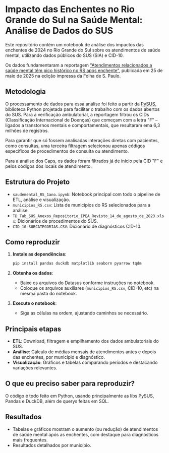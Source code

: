# Impacto das Enchentes no Rio Grande do Sul na Saúde Mental: Análise de Dados do SUS

Este repositório contém um notebook de análise dos impactos das enchentes de 2024 no Rio Grande do Sul sobre os atendimentos de saúde mental, utilizando dados públicos do SUS (SIA) e CID-10.

Os dados fundamentaram a reportagem ["Atendimentos relacionados a saúde mental têm pico histórico no RS após enchente"](https://www1.folha.uol.com.br/equilibrioesaude/2025/05/atendimentos-relacionados-a-saude-mental-tem-pico-historico-no-rs-apos-enchente.shtml), publicada em 25 de maio de 2025 na edição impressa da Folha de S. Paulo.

## Metodologia

O processamento de dados para essa análise foi feito a partir da [PySUS](https://pysus.readthedocs.io/en/latest/), biblioteca Python projetada para facilitar o trabalho com os dados abertos do SUS. Para a verificação ambulatorial, a reportagem filtrou os CIDs (Classificação Internacional de Doenças) que começam com a letra "F" –ligados a transtornos mentais e comportamentais, que resultaram ema 6,3 milhões de registros.

Para garantir que só fossem analisadas interações diretas com pacientes, como consultas, uma terceira filtragem selecionou apenas códigos específicos de procedimentos de consulta ou atendimento. 

Para a análise dos Caps, os dados foram filtrados já de início pela CID "F" e pelos códigos dos locais de atendimento.

## Estrutura do Projeto

- `saudemental_RS_1ano.ipynb`: Notebook principal com todo o pipeline de ETL, análise e visualização.
- `municipios_RS.csv`: Lista de municípios do RS selecionados para a análise.
- `TD_Tab_SUS_Anexos_Repositorio_IPEA_Revisto_14_de_agosto_de_2023.xlsx`: Dicionários de procedimentos do SUS.
- `CID-10-SUBCATEGORIAS.CSV`: Dicionário de diagnósticos CID-10.

## Como reproduzir

1. **Instale as dependências**:
   ```bash
   pip install pandas duckdb matplotlib seaborn pyarrow tqdm
   ```

2. **Obtenha os dados**:
   - Baixe os arquivos do Datasus conforme instruções no notebook.
   - Coloque os arquivos auxiliares (`municipios_RS.csv`, CID-10, etc) na mesma pasta do notebook.

3. **Execute o notebook**:
   - Siga as células na ordem, ajustando caminhos se necessário.

## Principais etapas

- **ETL**: Download, filtragem e empilhamento dos dados ambulatoriais do SUS.
- **Análise**: Cálculo de médias mensais de atendimentos antes e depois das enchentes, por município e diagnóstico.
- **Visualização**: Gráficos e tabelas comparando períodos e destacando variações relevantes.

## O que eu preciso saber para reproduzir?
O código é todo feito em Python, usando principalmente as libs PySUS, Pandas e DuckDB, além de querys feitas em SQL.

## Resultados

- Tabelas e gráficos mostram o aumento (ou redução) de atendimentos de saúde mental após as enchentes, com destaque para diagnósticos mais frequentes.
- Resultados detalhados por município.
